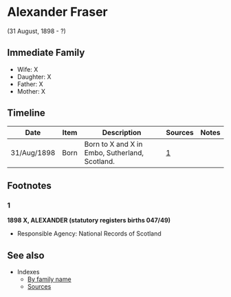 ﻿---
layout: person
subject_key: i91293396
permalink: /people/i91293396
---

# Alexander Fraser
(31 August, 1898 - ?)

## Immediate Family

* Wife: X
* Daughter: X
* Father: X
* Mother: X

## Timeline

Date | Item | Description | Sources | Notes
---|---|---|---|---
31/Aug/1898 | Born | Born to X and X in Embo, Sutherland, Scotland. | [1](#1) | 

## Footnotes

### 1

**1898 X, ALEXANDER (statutory registers births 047/49)**

* Responsible Agency: National Records of Scotland


## See also

- Indexes
  - [By family name](../index-by-family-name.md)
  - [Sources](../index-of-sources-by-title.md)
